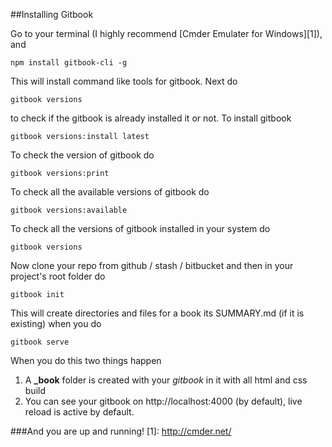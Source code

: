 ##Installing Gitbook

Go to your terminal (I highly recommend [Cmder Emulater for Windows][1]), and 

	npm install gitbook-cli -g

This will install command like tools for gitbook. Next do 

	gitbook versions

to check if the gitbook is already installed it or not. To install gitbook 

	gitbook versions:install latest

To check the version of gitbook do 

	gitbook versions:print

To check all the available versions of gitbook do 

	gitbook versions:available

To check all the versions of gitbook installed in your system do 

	gitbook versions

Now clone your repo from github / stash / bitbucket and then in your project's root folder do 
	
	gitbook init 

This will create directories and files for a book its SUMMARY.md (if it is existing) when you do 
	
	gitbook serve

When you do this two things happen
1. A **_book** folder is created with your *gitbook* in it with all html and css build
2. You can see your gitbook on http://localhost:4000 (by default), live reload is active by default.

###And you are up and running!
[1]: http://cmder.net/